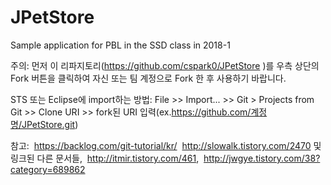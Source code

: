 # JPetStore
Sample application for PBL in the SSD class in 2018-1

주의: 
  먼저 이 리파지토리(https://github.com/cspark0/JPetStore )를 우측 상단의 Fork 버튼을 클릭하여 자신 또는 팀 계정으로 Fork 한 후 사용하기 바랍니다. 


STS 또는 Eclipse에 import하는 방법:
  File >> Import... >> Git > Projects from Git >> Clone URI >> fork된 URI 입력(ex.https://github.com/계정명/JPetStore.git)


참고:
  https://backlog.com/git-tutorial/kr/ 
  http://slowalk.tistory.com/2470 및 링크된 다른 문서들,
  http://itmir.tistory.com/461,
  http://jwgye.tistory.com/38?category=689862 
